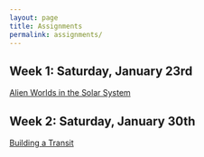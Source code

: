 ```yaml
---
layout: page
title: Assignments
permalink: assignments/
---
```


## Week 1: Saturday, January 23rd
[Alien Worlds in the Solar System](../docs/01Worksheet.pdf)

## Week 2: Saturday, January 30th
[Building a Transit](../docs/02Worksheet.pdf)
